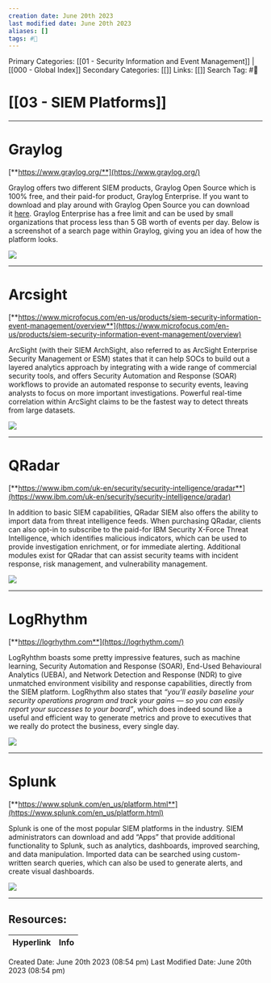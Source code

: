 ```yaml
---
creation date: June 20th 2023
last modified date: June 20th 2023
aliases: []
tags: #📖
---
```


Primary Categories: [[01 - Security Information and Event Management]] | [[000 - Global Index]] 
Secondary Categories: [[]] 
Links: [[]] 
Search Tag: #📖  

# [[03 - SIEM Platforms]]  
---

# Graylog

[**https://www.graylog.org/**](https://www.graylog.org/)

Graylog offers two different SIEM products, Graylog Open Source which is 100% free, and their paid-for product, Graylog Enterprise. If you want to download and play around with Graylog Open Source you can download it [here](https://www.graylog.org/downloads#open-source). Graylog Enterprise has a free limit and can be used by small organizations that process less than 5 GB worth of events per day. Below is a screenshot of a search page within Graylog, giving you an idea of how the platform looks.

  
![](https://d2y9h8w1ydnujs.cloudfront.net/uploads/content/images/e526a3616c934209684806581f6703d6157b96d565734d32e92807f84ca94f13ddda3ca0a17229550fe1c27801e0.png)

---

# Arcsight

[**https://www.microfocus.com/en-us/products/siem-security-information-event-management/overview**](https://www.microfocus.com/en-us/products/siem-security-information-event-management/overview)

ArcSight (with their SIEM ArchSight, also referred to as ArcSight Enterprise Security Management or ESM) states that it can help SOCs to build out a layered analytics approach by integrating with a wide range of commercial security tools, and offers Security Automation and Response (SOAR) workflows to provide an automated response to security events, leaving analysts to focus on more important investigations. Powerful real-time correlation within ArcSight claims to be the fastest way to detect threats from large datasets.

  
![](https://d2y9h8w1ydnujs.cloudfront.net/uploads/content/images/e175bd864c911a8eee8e4d99e8848b2d7cfa133181f64579f534c43a66cbf267befe1bebf15563547c61599b112a.jpg)

---

# QRadar

[**https://www.ibm.com/uk-en/security/security-intelligence/qradar**](https://www.ibm.com/uk-en/security/security-intelligence/qradar)

In addition to basic SIEM capabilities, QRadar SIEM also offers the ability to import data from threat intelligence feeds. When purchasing QRadar, clients can also opt-in to subscribe to the paid-for IBM Security X-Force Threat Intelligence, which identifies malicious indicators, which can be used to provide investigation enrichment, or for immediate alerting. Additional modules exist for QRadar that can assist security teams with incident response, risk management, and vulnerability management.

  
![](https://d2y9h8w1ydnujs.cloudfront.net/uploads/content/images/12bfa937c42433ecd4dd1652cf79134e2176234995b2258e61d35f68e2a2bb61c4ff9687dc461b073896e9c98d9d.png)

---

# LogRhythm

[**https://logrhythm.com**](https://logrhythm.com/)

LogRyhthm boasts some pretty impressive features, such as machine learning, Security Automation and Response (SOAR), End-Used Behavioural Analytics (UEBA), and Network Detection and Response (NDR) to give unmatched environment visibility and response capabilities, directly from the SIEM platform. LogRhythm also states that _“you’ll easily baseline your security operations program and track your gains — so you can easily report your successes to your board”_, which does indeed sound like a useful and efficient way to generate metrics and prove to executives that we really do protect the business, every single day.

![](https://d2y9h8w1ydnujs.cloudfront.net/uploads/content/images/6e5f4e82c0ec7f9fd4921985af46d53d74220c8ced8b6b3d40694bb41ba372b64ab0f57885b8651bca7a3bb15797.jpg)

---

# Splunk

[**https://www.splunk.com/en_us/platform.html**](https://www.splunk.com/en_us/platform.html)

Splunk is one of the most popular SIEM platforms in the industry. SIEM administrators can download and add “Apps” that provide additional functionality to Splunk, such as analytics, dashboards, improved searching, and data manipulation. Imported data can be searched using custom-written search queries, which can also be used to generate alerts, and create visual dashboards.

![](https://d2y9h8w1ydnujs.cloudfront.net/uploads/content/images/6c4866fcec5f7cad7ae59d427654b4c97c81ff1f2cc20b6deffca34ef4aff481d11d2841e1ed9185394f1bb1a790.png)


___

## Resources:

| Hyperlink | Info |
| --------- | ---- |


Created Date: June 20th 2023 (08:54 pm) 
Last Modified Date: June 20th 2023 (08:54 pm)
